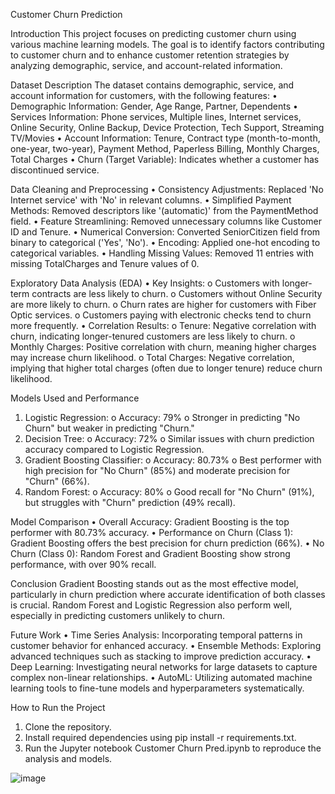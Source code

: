 Customer Churn Prediction 

Introduction
This project focuses on predicting customer churn using various machine learning models. The goal is to identify factors contributing to customer churn and to enhance customer retention strategies by analyzing demographic, service, and account-related information.

Dataset Description
The dataset contains demographic, service, and account information for customers, with the following features:
•	Demographic Information: Gender, Age Range, Partner, Dependents
•	Services Information: Phone services, Multiple lines, Internet services, Online Security, Online Backup, Device Protection, Tech Support, Streaming TV/Movies
•	Account Information: Tenure, Contract type (month-to-month, one-year, two-year), Payment Method, Paperless Billing, Monthly Charges, Total Charges
•	Churn (Target Variable): Indicates whether a customer has discontinued service.

Data Cleaning and Preprocessing
•	Consistency Adjustments: Replaced 'No Internet service' with 'No' in relevant columns.
•	Simplified Payment Methods: Removed descriptors like '(automatic)' from the PaymentMethod field.
•	Feature Streamlining: Removed unnecessary columns like Customer ID and Tenure.
•	Numerical Conversion: Converted SeniorCitizen field from binary to categorical ('Yes', 'No').
•	Encoding: Applied one-hot encoding to categorical variables.
•	Handling Missing Values: Removed 11 entries with missing TotalCharges and Tenure values of 0.

Exploratory Data Analysis (EDA)
•	Key Insights:
o	Customers with longer-term contracts are less likely to churn.
o	Customers without Online Security are more likely to churn.
o	Churn rates are higher for customers with Fiber Optic services.
o	Customers paying with electronic checks tend to churn more frequently.
•	Correlation Results:
o	Tenure: Negative correlation with churn, indicating longer-tenured customers are less likely to churn.
o	Monthly Charges: Positive correlation with churn, meaning higher charges may increase churn likelihood.
o	Total Charges: Negative correlation, implying that higher total charges (often due to longer tenure) reduce churn likelihood.

Models Used and Performance
1.	Logistic Regression:
o	Accuracy: 79%
o	Stronger in predicting "No Churn" but weaker in predicting "Churn."
2.	Decision Tree:
o	Accuracy: 72%
o	Similar issues with churn prediction accuracy compared to Logistic Regression.
3.	Gradient Boosting Classifier:
o	Accuracy: 80.73%
o	Best performer with high precision for "No Churn" (85%) and moderate precision for "Churn" (66%).
4.	Random Forest:
o	Accuracy: 80%
o	Good recall for "No Churn" (91%), but struggles with "Churn" prediction (49% recall).

Model Comparison
•	Overall Accuracy: Gradient Boosting is the top performer with 80.73% accuracy.
•	Performance on Churn (Class 1): Gradient Boosting offers the best precision for churn prediction (66%).
•	No Churn (Class 0): Random Forest and Gradient Boosting show strong performance, with over 90% recall.

Conclusion
Gradient Boosting stands out as the most effective model, particularly in churn prediction where accurate identification of both classes is crucial. Random Forest and Logistic Regression also perform well, especially in predicting customers unlikely to churn.

Future Work
•	Time Series Analysis: Incorporating temporal patterns in customer behavior for enhanced accuracy.
•	Ensemble Methods: Exploring advanced techniques such as stacking to improve prediction accuracy.
•	Deep Learning: Investigating neural networks for large datasets to capture complex non-linear relationships.
•	AutoML: Utilizing automated machine learning tools to fine-tune models and hyperparameters systematically.



How to Run the Project
1.	Clone the repository.
2.	Install required dependencies using pip install -r requirements.txt.
3.	Run the Jupyter notebook Customer Churn Pred.ipynb to reproduce the analysis and models.

![image](https://github.com/user-attachments/assets/d7ba3fdc-782f-4561-a443-f4ecb96c4755)
